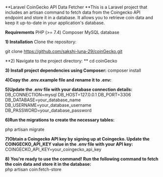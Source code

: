 **Laravel CoinGecko API Data Fetcher
**This is a Laravel project that includes an artisan command to fetch data from the Coingecko API endpoint and store it in a database. It allows you to retrieve coin data and keep it up-to-date in your application's database.

**Requirements**
PHP (>= 7.4)
Composer
MySQL database

**1) Installation**
Clone the repository:

git clone https://github.com/sakshi-luna-29/coinGecko.git

**2) Navigate to the project directory: **
cd coinGecko

**3) Install project dependencies using Composer:**
composer install

**4)Copy the .env.example file and rename it to .env:**

**5)Update the .env file with your database connection details:**
DB_CONNECTION=mysql
DB_HOST=127.0.0.1
DB_PORT=3306
DB_DATABASE=your_database_name
DB_USERNAME=your_database_username
DB_PASSWORD=your_database_password

**6)Run the migrations to create the necessary tables:**

 php artisan migrate

**7)Obtain a Coingecko API key by signing up at Coingecko. Update the COINGECKO_API_KEY value in the .env file with your API key:**
COINGECKO_API_KEY=your_coingecko_api_key

**8) You're ready to use the command! Run the following command to fetch the coin data and store it in the database:**    
     php artisan coin:fetch-store

